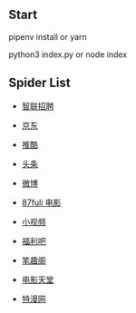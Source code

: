 ## Start

pipenv install or yarn

python3 index.py or node index

## Spider List

-   [智联招聘](https://www.zhaopin.com/)

-   [京东](https://www.jd.com/)

-   [推酷](https://www.tuicool.com/search?kw=PHP)

-   [头条](https://www.toutiao.com/c/user/55453255774/#mid=1558847448511490)

-   [微博](https://weibo.com/tv/v/GyonPqTS2?fid=1034:4281968821784154)

-   [87fuli 电影](http://www.sg80.com/type/1.html)

-   [小视频](./585ii/index.js)

-   [福利吧](https://fulibus.net/page/1)

-   [笔趣阁](https://www.biquge.com.cn/)

-   [电影天堂](https://dytt8.net/)

-   [特漫网](https://www.38te.com/cartoon/1288)
